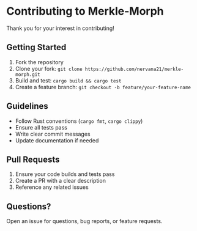 # Contributing to Merkle-Morph

Thank you for your interest in contributing!

## Getting Started

1. Fork the repository
2. Clone your fork: `git clone https://github.com/nervana21/merkle-morph.git`
3. Build and test: `cargo build && cargo test`
4. Create a feature branch: `git checkout -b feature/your-feature-name`

## Guidelines

- Follow Rust conventions (`cargo fmt`, `cargo clippy`)
- Ensure all tests pass
- Write clear commit messages
- Update documentation if needed

## Pull Requests

1. Ensure your code builds and tests pass
2. Create a PR with a clear description
3. Reference any related issues

## Questions?

Open an issue for questions, bug reports, or feature requests.
